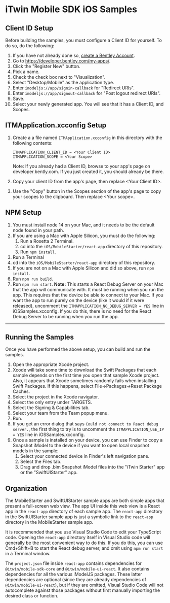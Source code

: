 # iTwin Mobile SDK iOS Samples

## Client ID Setup

Before building the samples, you must configure a Client ID for yourself. To do so, do the following:

1. If you have not already done so, [create a Bentley Account](./BentleyAccount.md).
1. Go to <https://developer.bentley.com/my-apps/>.
1. Click the "Register New" button.
1. Pick a name.
1. Check the check box next to "Visualization".
1. Select "Desktop/Mobile" as the application type.
1. Enter `imodeljs://app/signin-callback` for "Redirect URIs".
1. Enter `imodeljs://app/signout-callback` for "Post logout redirect URIs".
1. Save.
1. Select your newly generated app. You will see that it has a Client ID, and Scopes.

## ITMApplication.xcconfig Setup

1. Create a a file named `ITMApplication.xcconfig` in this directory with the following contents:

    ```xcconfig
    ITMAPPLICATION_CLIENT_ID = <Your Client ID>
    ITMAPPLICATION_SCOPE = <Your Scope>
    ```

    Note: If you already had a Client ID, browse to your app's page on developer.bently.com. If you just created it, you should already be there.

1. Copy your client ID from the app's page, then replace &lt;Your Client ID&gt;.    
1. Use the "Copy" button in the Scopes section of the app's page to copy your scopes to the clipboard. Then replace &lt;Your scope&gt;.

## NPM Setup

1. You must install node 14 on your Mac, and it needs to be the default node found in your path.
1. If you are using a Mac with Apple Silicon, you must do the following:
    1. Run a Rosetta 2 Terminal.
    1. cd into the `iOS/MobileStarter/react-app` directory of this repository.
    1. Run `npm install`.
1. Run a Terminal
1. cd into the `iOS/MobileStarter/react-app` directory of this repository.
1. If you are not on a Mac with Apple Silicon and did so above, run `npm install`.
1. Run `npm run build`.
1. Run `npm run start`. __Note:__ This starts a React Debug Server on your Mac that the app will communicate with. It must be running when you run the app. This requires that the device be able to connect to your Mac. If you want the app to run purely on the device (like it would if it were released), uncomment the `ITMAPPLICATION_NO_DEBUG_SERVER = YES` line in iOSSamples.xcconfig. If you do this, there is no need for the React Debug Server to be running when you run the app.

---

## Running the Samples

Once you have performed the above setup, you can build and run the samples.

1. Open the appropriate Xcode project.
1. Xcode will take some time to download the Swift Packages that each sample depends on the first time you open that sample Xcode project. Also, it appears that Xcode sometimes randomly fails when installing Swift Packages. If this happens, select File->Packages->Reset Package Caches.
1. Select the project in the Xcode navigator.
1. Select the only entry under TARGETS.
1. Select the Signing & Capabilities tab.
1. Select your team from the Team popup menu.
1. Run.
1. If you get an error dialog that says `Could not connect to React debug server.`, the first thing to try is to uncomment the `ITMAPPLICATION_USE_IP = YES` line in iOSSamples.xcconfig.
1. Once a sample is installed on your device, you can use Finder to copy a Snapshot iModel to the device if you want to open local snapshot models in the sample:
    1. Select your connected device in Finder's left navigation pane.
    1. Select the Files tab.
    1. Drag and drop .bim Snapshot iModel files into the "iTwin Starter" app or the "SwiftUIStarter" app.

## Organization

The MobileStarter and SwiftUIStarter sample apps are both simple apps that present a full-screen web view. The app UI inside this web view is a React app in the `react-app` directory of each sample app. The `react-app` directory in the SwiftUIStarter sample app is just a symbolic link to the `react-app` directory in the MobileStarter sample app.

It is recommended that you use Visual Studio Code to edit your TypeScript code. Opening the `react-app` directory itself in Visual Studio code will generally be the most convenient way to do this. If you do this, you can use Cmd+Shift+B to start the React debug server, and omit using `npm run start` in a Terminal window.

The `project.json` file inside `react-app` contains dependencies for `@itwin/mobile-sdk-core` and `@itwin/mobile-ui-react`. It also contains dependencies for all the various iModelJS packages. These latter dependencies are optional (since they are already dependencies of `@itwin/mobile-ui-react`), but if they are omitted, Visual Studio Code will not autocomplete against those packages without first manually importing the desired class or function.
